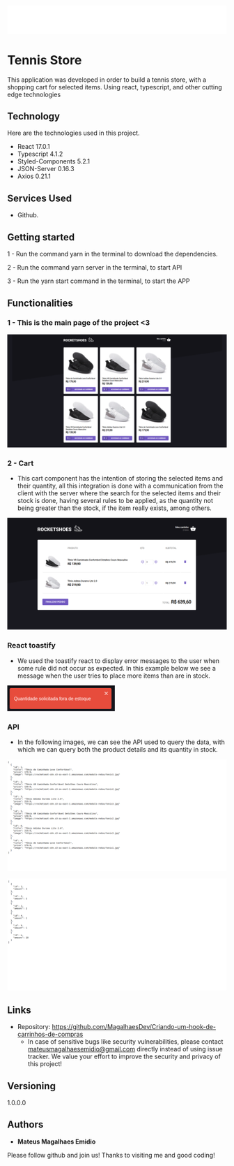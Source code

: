 ![Logo of the project](https://github.com/MagalhaesDev/Criando-um-hook-de-carrinhos-de-compras/blob/master/src/assets/images/logo.svg)

# Tennis Store

This application was developed in order to build a tennis store, with a shopping cart for selected items. Using react, typescript, and other cutting edge technologies

## Technology 

Here are the technologies used in this project.

* React 17.0.1
* Typescript 4.1.2
* Styled-Components 5.2.1
* JSON-Server 0.16.3
* Axios 0.21.1

## Services Used

* Github.

## Getting started
 
1 - Run the command yarn in the terminal to download the dependencies.

2 - Run the command yarn server in the terminal, to start API

3 - Run the yarn start command in the terminal, to start the APP

## Functionalities

### 1 - This is the main page of the project <3 

![Homepage image](https://github.com/MagalhaesDev/Criando-um-hook-de-carrinhos-de-compras/blob/master/src/readme/home2.png)

### 2 - Cart 

* This cart component has the intention of storing the selected items and their quantity, all this integration is done with a communication from the client with the server where the search for the selected items and their stock is done, having several rules to be applied,  as the quantity not being greater than the stock, if the item really exists, among others.

![Cart](https://github.com/MagalhaesDev/Criando-um-hook-de-carrinhos-de-compras/blob/master/src/readme/cart2.png)

### React toastify

* We used the toastify react to display error messages to the user when some rule did not occur as expected. In this example below we see a message when the user tries to place more items than are in stock.

![Toastify](https://github.com/MagalhaesDev/Criando-um-hook-de-carrinhos-de-compras/blob/master/src/readme/toast.png)

### API

* In the following images, we can see the API used to query the data, with which we can query both the product details and its quantity in stock.

![API](https://github.com/MagalhaesDev/Criando-um-hook-de-carrinhos-de-compras/blob/master/src/readme/products.png)

![API](https://github.com/MagalhaesDev/Criando-um-hook-de-carrinhos-de-compras/blob/master/src/readme/stock.png)

## Links
  - Repository: https://github.com/MagalhaesDev/Criando-um-hook-de-carrinhos-de-compras
    - In case of sensitive bugs like security vulnerabilities, please contact
      mateusmagalhaesemidio@gmail.com directly instead of using issue tracker. We value your effort
      to improve the security and privacy of this project!

  ## Versioning

  1.0.0.0


  ## Authors

  * **Mateus Magalhaes Emidio** 

  Please follow github and join us!
  Thanks to visiting me and good coding!
